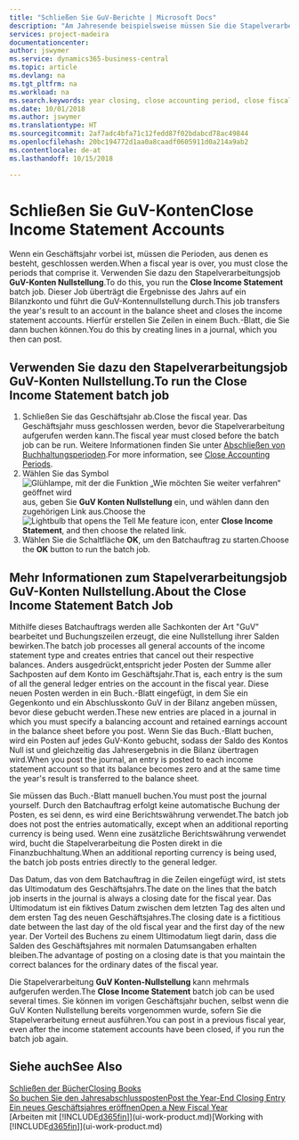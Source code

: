 ```yaml
---
title: "Schließen Sie GuV-Berichte | Microsoft Docs"
description: "Am Jahresende beispielsweise müssen Sie die Stapelverarbeitung \"GuV-Konten Nullstellung\" laufen lassen, um die Buchhaltungsperioden zu schließen, aus der sich das Geschäftsjahr zusammensetzt."
services: project-madeira
documentationcenter: 
author: jswymer
ms.service: dynamics365-business-central
ms.topic: article
ms.devlang: na
ms.tgt_pltfrm: na
ms.workload: na
ms.search.keywords: year closing, close accounting period, close fiscal year, bank account detailed trial balance
ms.date: 10/01/2018
ms.author: jswymer
ms.translationtype: HT
ms.sourcegitcommit: 2af7adc4bfa71c12fedd87f02bdabcd78ac49844
ms.openlocfilehash: 20bc194772d1aa0a8caadf0605911d0a214a9ab2
ms.contentlocale: de-at
ms.lasthandoff: 10/15/2018

---
```

# <a name="close-income-statement-accounts"></a><span data-ttu-id="f8dc8-103">Schließen Sie GuV-Konten</span><span class="sxs-lookup"><span data-stu-id="f8dc8-103">Close Income Statement Accounts</span></span>
<span data-ttu-id="f8dc8-104">Wenn ein Geschäftsjahr vorbei ist, müssen die Perioden, aus denen es besteht, geschlossen werden.</span><span class="sxs-lookup"><span data-stu-id="f8dc8-104">When a fiscal year is over, you must close the periods that comprise it.</span></span> <span data-ttu-id="f8dc8-105">Verwenden Sie dazu den Stapelverarbeitungsjob **GuV-Konten Nullstellung**.</span><span class="sxs-lookup"><span data-stu-id="f8dc8-105">To do this, you run the **Close Income Statement** batch job.</span></span> <span data-ttu-id="f8dc8-106">Dieser Job überträgt die Ergebnisse des Jahrs auf ein Bilanzkonto und führt die GuV-Kontennullstellung durch.</span><span class="sxs-lookup"><span data-stu-id="f8dc8-106">This job transfers the year's result to an account in the balance sheet and closes the income statement accounts.</span></span> <span data-ttu-id="f8dc8-107">Hierfür erstellen Sie Zeilen in einem Buch.-Blatt, die Sie dann buchen können.</span><span class="sxs-lookup"><span data-stu-id="f8dc8-107">You do this by creating lines in a journal, which you then can post.</span></span>

## <a name="to-run-the-close-income-statement-batch-job"></a><span data-ttu-id="f8dc8-108">Verwenden Sie dazu den Stapelverarbeitungsjob GuV-Konten Nullstellung.</span><span class="sxs-lookup"><span data-stu-id="f8dc8-108">To run the Close Income Statement batch job</span></span>
1. <span data-ttu-id="f8dc8-109">Schließen Sie das Geschäftsjahr ab.</span><span class="sxs-lookup"><span data-stu-id="f8dc8-109">Close the fiscal year.</span></span> <span data-ttu-id="f8dc8-110">Das Geschäftsjahr muss geschlossen werden, bevor die Stapelverarbeitung aufgerufen werden kann.</span><span class="sxs-lookup"><span data-stu-id="f8dc8-110">The fiscal year must closed before the batch job can be run.</span></span> <span data-ttu-id="f8dc8-111">Weitere Informationen finden Sie unter [Abschließen von Buchhaltungsperioden](year-close-account-periods.md).</span><span class="sxs-lookup"><span data-stu-id="f8dc8-111">For more information, see [Close Accounting Periods](year-close-account-periods.md).</span></span>
2. <span data-ttu-id="f8dc8-112">Wählen Sie das Symbol ![Glühlampe, mit der die Funktion „Wie möchten Sie weiter verfahren“ geöffnet wird](media/ui-search/search_small.png "Wie möchten Sie weiter verfahren?") aus, geben Sie **GuV Konten Nullstellung** ein, und wählen dann den zugehörigen Link aus.</span><span class="sxs-lookup"><span data-stu-id="f8dc8-112">Choose the ![Lightbulb that opens the Tell Me feature](media/ui-search/search_small.png "Tell me what you want to do") icon, enter **Close Income Statement**, and then choose the related link.</span></span>
3. <span data-ttu-id="f8dc8-113">Wählen Sie die Schaltfläche **OK**, um den Batchauftrag zu starten.</span><span class="sxs-lookup"><span data-stu-id="f8dc8-113">Choose the **OK** button to run the batch job.</span></span>

## <a name="about-the-close-income-statement-batch-job"></a><span data-ttu-id="f8dc8-114">Mehr Informationen zum Stapelverarbeitungsjob GuV-Konten Nullstellung.</span><span class="sxs-lookup"><span data-stu-id="f8dc8-114">About the Close Income Statement Batch Job</span></span>
<span data-ttu-id="f8dc8-115">Mithilfe dieses Batchauftrags werden alle Sachkonten der Art "GuV" bearbeitet und Buchungszeilen erzeugt, die eine Nullstellung ihrer Salden bewirken.</span><span class="sxs-lookup"><span data-stu-id="f8dc8-115">The batch job processes all general accounts of the income statement type and creates entries that cancel out their respective balances.</span></span> <span data-ttu-id="f8dc8-116">Anders ausgedrückt,entspricht jeder Posten der Summe aller Sachposten auf dem Konto im Geschäftsjahr.</span><span class="sxs-lookup"><span data-stu-id="f8dc8-116">That is, each entry is the sum of all the general ledger entries on the account in the fiscal year.</span></span> <span data-ttu-id="f8dc8-117">Diese neuen Posten werden in ein Buch.-Blatt eingefügt, in dem Sie ein Gegenkonto und ein Abschlusskonto GuV in der Bilanz angeben müssen, bevor diese gebucht werden.</span><span class="sxs-lookup"><span data-stu-id="f8dc8-117">These new entries are placed in a journal in which you must specify a balancing account and retained earnings account in the balance sheet before you post.</span></span> <span data-ttu-id="f8dc8-118">Wenn Sie das Buch.-Blatt buchen, wird ein Posten auf jedes GuV-Konto gebucht, sodass der Saldo des Kontos Null ist und gleichzeitig das Jahresergebnis in die Bilanz übertragen wird.</span><span class="sxs-lookup"><span data-stu-id="f8dc8-118">When you post the journal, an entry is posted to each income statement account so that its balance becomes zero and at the same time the year's result is transferred to the balance sheet.</span></span>

<span data-ttu-id="f8dc8-119">Sie müssen das Buch.-Blatt manuell buchen.</span><span class="sxs-lookup"><span data-stu-id="f8dc8-119">You must post the journal yourself.</span></span> <span data-ttu-id="f8dc8-120">Durch den Batchauftrag erfolgt keine automatische Buchung der Posten, es sei denn, es wird eine Berichtswährung verwendet.</span><span class="sxs-lookup"><span data-stu-id="f8dc8-120">The batch job does not post the entries automatically, except when an additional reporting currency is being used.</span></span> <span data-ttu-id="f8dc8-121">Wenn eine zusätzliche Berichtswährung verwendet wird, bucht die Stapelverarbeitung die Posten direkt in die Finanzbuchhaltung.</span><span class="sxs-lookup"><span data-stu-id="f8dc8-121">When an additional reporting currency is being used, the batch job posts entries directly to the general ledger.</span></span>

<span data-ttu-id="f8dc8-122">Das Datum, das von dem Batchauftrag in die Zeilen eingefügt wird, ist stets das Ultimodatum des Geschäftsjahrs.</span><span class="sxs-lookup"><span data-stu-id="f8dc8-122">The date on the lines that the batch job inserts in the journal is always a closing date for the fiscal year.</span></span> <span data-ttu-id="f8dc8-123">Das Ultimodatum ist ein fiktives Datum zwischen dem letzten Tag des alten und dem ersten Tag des neuen Geschäftsjahres.</span><span class="sxs-lookup"><span data-stu-id="f8dc8-123">The closing date is a fictitious date between the last day of the old fiscal year and the first day of the new year.</span></span> <span data-ttu-id="f8dc8-124">Der Vorteil des Buchens zu einem Ultimodatum liegt darin, dass die Salden des Geschäftsjahres mit normalen Datumsangaben erhalten bleiben.</span><span class="sxs-lookup"><span data-stu-id="f8dc8-124">The advantage of posting on a closing date is that you maintain the correct balances for the ordinary dates of the fiscal year.</span></span>

<span data-ttu-id="f8dc8-125">Die Stapelverarbeitung **GuV Konten-Nullstellung** kann mehrmals aufgerufen werden.</span><span class="sxs-lookup"><span data-stu-id="f8dc8-125">The **Close Income Statement** batch job can be used several times.</span></span> <span data-ttu-id="f8dc8-126">Sie können im vorigen Geschäftsjahr buchen, selbst wenn die GuV Konten Nullstellung bereits vorgenommen wurde, sofern Sie die Stapelverarbeitung erneut ausführen.</span><span class="sxs-lookup"><span data-stu-id="f8dc8-126">You can post in a previous fiscal year, even after the income statement accounts have been closed, if you run the batch job again.</span></span>

## <a name="see-also"></a><span data-ttu-id="f8dc8-127">Siehe auch</span><span class="sxs-lookup"><span data-stu-id="f8dc8-127">See Also</span></span>
[<span data-ttu-id="f8dc8-128">Schließen der Bücher</span><span class="sxs-lookup"><span data-stu-id="f8dc8-128">Closing Books</span></span>](year-close-books.md)  
[<span data-ttu-id="f8dc8-129">So buchen Sie den Jahresabschlussposten</span><span class="sxs-lookup"><span data-stu-id="f8dc8-129">Post the Year-End Closing Entry</span></span>](year-how-post-year-end-close-entry.md)  
[<span data-ttu-id="f8dc8-130">Ein neues Geschäftsjahres eröffnen</span><span class="sxs-lookup"><span data-stu-id="f8dc8-130">Open a New Fiscal Year</span></span>](finance-how-open-new-fiscal-year.md)  
<span data-ttu-id="f8dc8-131">[Arbeiten mit [!INCLUDE[d365fin](includes/d365fin_md.md)]](ui-work-product.md)</span><span class="sxs-lookup"><span data-stu-id="f8dc8-131">[Working with [!INCLUDE[d365fin](includes/d365fin_md.md)]](ui-work-product.md)</span></span>

